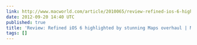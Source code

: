 ```yaml
---
link: http://www.macworld.com/article/2010065/review-refined-ios-6-highlighted-by-stunning-maps-overhaul.html
date: 2012-09-20 14:40 UTC
published: true
title: 'Review: Refined iOS 6 highlighted by stunning Maps overhaul | Macworld'
tags: []
---
```



